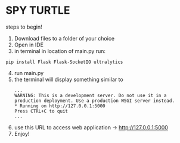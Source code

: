 # SPY TURTLE

steps to begin!

1. Download files to a folder of your choice
2. Open in IDE
3. in terminal in location of main.py run:
  ```
  pip install Flask Flask-SocketIO ultralytics
  ```
4. run main.py
5. the terminal will display something similar to
   ```
   ...
   WARNING: This is a development server. Do not use it in a production deployment. Use a production WSGI server instead.
   * Running on http://127.0.0.1:5000 
   Press CTRL+C to quit
   ...
   ```
6. use this URL to access web application -> http://127.0.0.1:5000
7. Enjoy!
